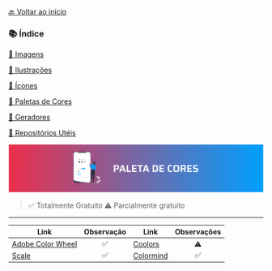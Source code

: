 [🔙 Voltar ao início](../../README.md)<br>

### 📚 Índice

[📌 Imagens](imagens.md)

[📌 Ilustrações](ilustracoes.md)

[📌 Ícones](icones.md)

[📌 Paletas de Cores](paletas.md)

[📌 Geradores](geradores.md)

[📌 Repositórios Utéis](repositorios.md)

<img src="../../assets/banners/paleta.png">

> ✅ Totalmente Gratuito
> ⚠️ Parcialmente gratuito

---

| Link      | Observação | Link | Observações |
| ---------- | :------: | ------- | :-------:|
| [Adobe Color Wheel](https://color.adobe.com/pt/create/color-wheel) | ✅ | [Coolors](https://coolors.co/b4b8ab-153243-284b63-f4f9e9-eef0eb) | ⚠️
| [Scale](https://hihayk.github.io/scale/#4/6/50/80/-51/67/20/14/1D9A6C/29/154/108/white) |  ✅ | [Colormind](http://colormind.io/) | ✅